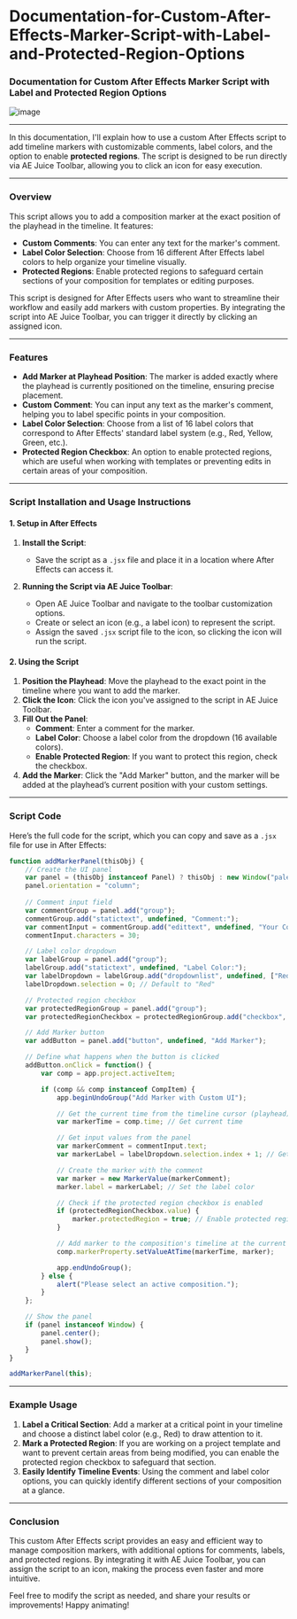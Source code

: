 # Documentation-for-Custom-After-Effects-Marker-Script-with-Label-and-Protected-Region-Options
### Documentation for Custom After Effects Marker Script with Label and Protected Region Options
![image](https://github.com/user-attachments/assets/af4dfeee-2025-415c-ae63-c85803c1a60e)

---

In this documentation, I'll explain how to use a custom After Effects script to add timeline markers with customizable comments, label colors, and the option to enable **protected regions**. The script is designed to be run directly via AE Juice Toolbar, allowing you to click an icon for easy execution.

---

### Overview

This script allows you to add a composition marker at the exact position of the playhead in the timeline. It features:
- **Custom Comments**: You can enter any text for the marker's comment.
- **Label Color Selection**: Choose from 16 different After Effects label colors to help organize your timeline visually.
- **Protected Regions**: Enable protected regions to safeguard certain sections of your composition for templates or editing purposes.

This script is designed for After Effects users who want to streamline their workflow and easily add markers with custom properties. By integrating the script into AE Juice Toolbar, you can trigger it directly by clicking an assigned icon.

---

### Features

- **Add Marker at Playhead Position**: The marker is added exactly where the playhead is currently positioned on the timeline, ensuring precise placement.
- **Custom Comment**: You can input any text as the marker's comment, helping you to label specific points in your composition.
- **Label Color Selection**: Choose from a list of 16 label colors that correspond to After Effects' standard label system (e.g., Red, Yellow, Green, etc.).
- **Protected Region Checkbox**: An option to enable protected regions, which are useful when working with templates or preventing edits in certain areas of your composition.

---

### Script Installation and Usage Instructions

#### 1. **Setup in After Effects**

1. **Install the Script**: 
    - Save the script as a `.jsx` file and place it in a location where After Effects can access it.

2. **Running the Script via AE Juice Toolbar**:
    - Open AE Juice Toolbar and navigate to the toolbar customization options.
    - Create or select an icon (e.g., a label icon) to represent the script.
    - Assign the saved `.jsx` script file to the icon, so clicking the icon will run the script.

#### 2. **Using the Script**

1. **Position the Playhead**: Move the playhead to the exact point in the timeline where you want to add the marker.
2. **Click the Icon**: Click the icon you've assigned to the script in AE Juice Toolbar.
3. **Fill Out the Panel**:
    - **Comment**: Enter a comment for the marker.
    - **Label Color**: Choose a label color from the dropdown (16 available colors).
    - **Enable Protected Region**: If you want to protect this region, check the checkbox.
4. **Add the Marker**: Click the "Add Marker" button, and the marker will be added at the playhead’s current position with your custom settings.

---

### Script Code

Here’s the full code for the script, which you can copy and save as a `.jsx` file for use in After Effects:

```javascript
function addMarkerPanel(thisObj) {
    // Create the UI panel
    var panel = (thisObj instanceof Panel) ? thisObj : new Window("palette", "Add Marker", undefined, {resizeable: true});
    panel.orientation = "column";
    
    // Comment input field
    var commentGroup = panel.add("group");
    commentGroup.add("statictext", undefined, "Comment:");
    var commentInput = commentGroup.add("edittext", undefined, "Your Comment Here");
    commentInput.characters = 30;

    // Label color dropdown
    var labelGroup = panel.add("group");
    labelGroup.add("statictext", undefined, "Label Color:");
    var labelDropdown = labelGroup.add("dropdownlist", undefined, ["Red", "Yellow", "Aqua", "Pink", "Lavender", "Green", "Cyan", "Blue", "Orange", "Brown", "Purple", "Fuchsia", "Tan", "Peach", "Mint", "Gray"]);
    labelDropdown.selection = 0; // Default to "Red"

    // Protected region checkbox
    var protectedRegionGroup = panel.add("group");
    var protectedRegionCheckbox = protectedRegionGroup.add("checkbox", undefined, "Enable Protected Region");

    // Add Marker button
    var addButton = panel.add("button", undefined, "Add Marker");

    // Define what happens when the button is clicked
    addButton.onClick = function() {
        var comp = app.project.activeItem;

        if (comp && comp instanceof CompItem) {
            app.beginUndoGroup("Add Marker with Custom UI");

            // Get the current time from the timeline cursor (playhead)
            var markerTime = comp.time; // Get current time

            // Get input values from the panel
            var markerComment = commentInput.text;
            var markerLabel = labelDropdown.selection.index + 1; // Get the index of the label (1-based)

            // Create the marker with the comment
            var marker = new MarkerValue(markerComment);
            marker.label = markerLabel; // Set the label color

            // Check if the protected region checkbox is enabled
            if (protectedRegionCheckbox.value) {
                marker.protectedRegion = true; // Enable protected region if checkbox is checked
            }

            // Add marker to the composition's timeline at the current playhead time
            comp.markerProperty.setValueAtTime(markerTime, marker);

            app.endUndoGroup();
        } else {
            alert("Please select an active composition.");
        }
    };

    // Show the panel
    if (panel instanceof Window) {
        panel.center();
        panel.show();
    }
}

addMarkerPanel(this);
```

---

### Example Usage

1. **Label a Critical Section**: Add a marker at a critical point in your timeline and choose a distinct label color (e.g., Red) to draw attention to it.
2. **Mark a Protected Region**: If you are working on a project template and want to prevent certain areas from being modified, you can enable the protected region checkbox to safeguard that section.
3. **Easily Identify Timeline Events**: Using the comment and label color options, you can quickly identify different sections of your composition at a glance.

---

### Conclusion

This custom After Effects script provides an easy and efficient way to manage composition markers, with additional options for comments, labels, and protected regions. By integrating it with AE Juice Toolbar, you can assign the script to an icon, making the process even faster and more intuitive.

Feel free to modify the script as needed, and share your results or improvements! Happy animating!
